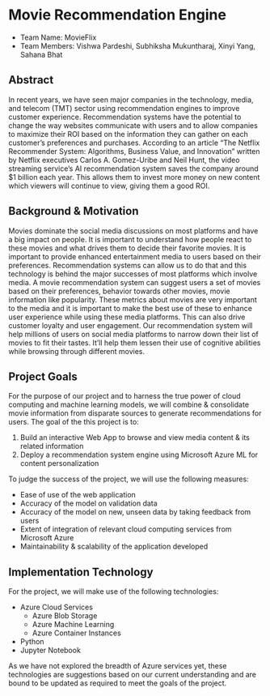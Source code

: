 # Movie Recommendation Engine

* Team Name: MovieFlix  
* Team Members: Vishwa Pardeshi, Subhiksha Mukuntharaj, Xinyi Yang, Sahana Bhat  

## Abstract
In recent years, we have seen major companies in the technology, media, and telecom (TMT) sector using recommendation engines to improve customer experience. Recommendation systems have the potential to change the way websites communicate with users and to allow companies to maximize their ROI based on the information they can gather on each customer’s preferences and purchases. According to an article “The Netflix Recommender System: Algorithms, Business Value, and Innovation” written by Netflix executives Carlos A. Gomez-Uribe and Neil Hunt, the video streaming service’s AI recommendation system saves the company around $1 billion each year. This allows them to invest more money on new content which viewers will continue to view, giving them a good ROI.

## Background & Motivation
Movies dominate the social media discussions on most platforms and have a big impact on people. It is important to understand how people react to these movies and what drives them to decide their favorite movies. It is important to provide enhanced entertainment media to users based on their preferences. Recommendation systems can allow us to do that and this technology is behind the major successes of most platforms which involve media.
A movie recommendation system can suggest users a set of movies based on their preferences, behavior towards other movies, movie information like popularity. These metrics about movies are very important to the media and it is important to make the best use of these to enhance user experience while using these media platforms. This can also drive customer loyalty and user engagement. Our recommendation system will help millions of users on social media platforms to narrow down their list of movies to fit their tastes. It’ll help them lessen their use of cognitive abilities while browsing through different movies.

## Project Goals
For the purpose of our project and to harness the true power of cloud computing and machine learning models, we will combine & consolidate movie information from disparate sources to generate recommendations for users. The goal of the this project is to:
1. Build an interactive Web App to browse and view media content & its related information
2. Deploy a recommendation system engine using Microsoft Azure ML for content personalization

To judge the success of the project, we will use the following measures:
* Ease of use of the web application
* Accuracy of the model on validation data
* Accuracy of the model on new, unseen data by taking feedback from users
* Extent of integration of relevant cloud computing services from Microsoft Azure
* Maintainability & scalability of the application developed

## Implementation Technology
For the project, we will make use of the following technologies:
* Azure Cloud Services
	* Azure Blob Storage
	* Azure Machine Learning
	* Azure Container Instances
* Python
* Jupyter Notebook 	

As we have not explored the breadth of Azure services yet, these technologies are suggestions based on our current understanding and are bound to be updated as required to meet the goals of the project.
